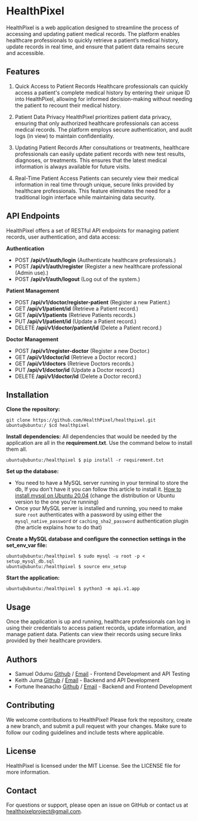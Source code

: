 # HealthPixel
HealthPixel is a web application designed to streamline the process of accessing and updating patient medical records. The platform enables healthcare professionals to quickly retrieve a patient’s medical history, update records in real time, and ensure that patient data remains secure and accessible.

## Features
1. Quick Access to Patient Records
Healthcare professionals can quickly access a patient's complete medical history by entering their unique ID into HealthPixel, allowing for informed decision-making without needing the patient to recount their medical history.

2. Patient Data Privacy
HealthPixel prioritizes patient data privacy, ensuring that only authorized healthcare professionals can access medical records. The platform employs secure authentication, and audit logs (in view) to maintain confidentiality.

3. Updating Patient Records
After consultations or treatments, healthcare professionals can easily update patient records with new test results, diagnoses, or treatments. This ensures that the latest medical information is always available for future visits.

4. Real-Time Patient Access
Patients can securely view their medical information in real time through unique, secure links provided by healthcare professionals. This feature eliminates the need for a traditional login interface while maintaining data security.

## API Endpoints
HealthPixel offers a set of RESTful API endpoints for managing patient records, user authentication, and data access:

__Authentication__

- POST      **/api/v1/auth/login**           (Authenticate healthcare professionals.)
- POST      **/api/v1/auth/register**        (Register a new healthcare professional (Admin use).)
- POST      **/api/v1/auth/logout**          (Log out of the system.)

__Patient Management__

- POST      **/api/v1/doctor/register-patient**     (Register a new Patient.)
- GET       **/api/v1/patient/id**                  (Retrieve a Patient record.)
- GET       **/api/v1/patients**                    (Retrieve Patients records.)
- PUT       **/api/v1/patient/id**                  (Update a Patient record.)
- DELETE    **/api/v1/doctor/patient/id**           (Delete a Patient record.)

__Doctor Management__
- POST      **/api/v1/register-doctor**             (Register a new Doctor.)
- GET       **/api/v1/doctor/id**                   (Retrieve a Doctor record.)
- GET       **/api/v1/doctors**                     (Retrieve Doctors records.)
- PUT       **/api/v1/doctor/id**                   (Update a Doctor record.)
- DELETE    **/api/v1/doctor/id**                   (Delete a Doctor record.)

## Installation
__Clone the repository:__
```
git clone https://github.com/HealthPixel/healthpixel.git
ubuntu@ubuntu:/ $cd healthpixel
```

__Install dependencies:__
All dependencies that would be needed by the application are all in the **requirement.txt**. Use the command below to install them all.
```
ubuntu@ubuntu:/healthpixel $ pip install -r requirement.txt
```

__Set up the database:__
- You need to have a MySQL server running in your terminal to store the db, If you don't have it you can follow this article to install it. [How to install mysql on Ubuntu 20.04](https://www.digitalocean.com/community/tutorials/how-to-install-mysql-on-ubuntu-20-04)
(change the distribution or Ubuntu version to the one you're running)
- Once your MySQL server is installed and running, you need to make sure `root` authenticates with a password by using either the `mysql_native_password` or `caching_sha2_password` authentication plugin (the article explains how to do that)

__Create a MySQL database and configure the connection settings in the set_env_var file:__
```
ubuntu@ubuntu:/healthpixel $ sudo mysql -u root -p < setup_mysql_db.sql
ubuntu@ubuntu:/healthpixel $ source env_setup
```
__Start the application:__
```
ubuntu@ubuntu:/healthpixel $ python3 -m api.v1.app
```

## Usage
Once the application is up and running, healthcare professionals can log in using their credentials to access patient records, update information, and manage patient data. Patients can view their records using secure links provided by their healthcare providers.


## Authors
- Samuel Odumu [Github](https://github.com/samuelodumu) / [Email](themainsamuel@gmail.com) - Frontend Development and API Testing
- Keith Juma [Github](https://github.com/TaiKeith) / [Email](keithsteve.ks@hotmail.com) - Backend and API Development
- Fortune Iheanacho [Github](https://github.com/na-cho-dev) / [Email](fortuneihean0314@gmail.com) - Backend and Frontend Development

## Contributing
We welcome contributions to HealthPixel! Please fork the repository, create a new branch, and submit a pull request with your changes. Make sure to follow our coding guidelines and include tests where applicable.

## License
HealthPixel is licensed under the MIT License. See the LICENSE file for more information.

## Contact
For questions or support, please open an issue on GitHub or contact us at healthpixelproject@gmail.com.
